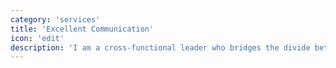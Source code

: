 ```yaml
---
category: 'services'
title: 'Excellent Communication'
icon: 'edit'
description: 'I am a cross-functional leader who bridges the divide between business and technology, speaking to both analytical and technical stakeholders and building trust among the team and clients.'
---
```

